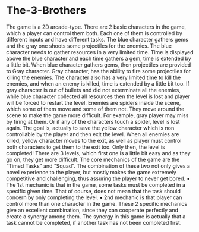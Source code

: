 # The-3-Brothers

The game is a 2D arcade-type. There are 2 basic characters in the game, which a player can control them both. Each one of them is controlled by different inputs and have different tasks. The blue character gathers gems and the gray one shoots some projectiles for the enemies.
The blue character needs to gather resources in a very limited time. Time is displayed above the blue character and each time gathers a gem, time is extended by a little bit. When blue character gathers gems, then projectiles are provided to Gray character.
Gray character, has the ability to fire some projectiles for killing the enemies. The character also has a very limited time to kill the enemies, and when an enemy is killed, time is extended by a little bit too. If gray character is out of bullets and did not exterminate all the enemies, while blue character collected all resources then the level is lost and player will be forced to restart the level.
Enemies are spiders inside the scene, which some of them move and some of them not. They move around the scene to make the game more difficult. For example, gray player may miss by firing at them. Or if any of the characters touch a spider, level is lost again.
The goal is, actually to save the yellow character which is non controllable by the player and then exit the level. When all enemies are killed, yellow character moves to the exit, as well as player must control both characters to get them to the exit too. Only then, the level is completed!
There are 3 levels, which first one is a little bit easy and as they go on, they get more difficult.
The core mechanics of the game are the “Timed Tasks” and “Squad”. The combination of these two not only gives a novel experience to the player, but mostly makes the game extremely competitive and challenging, thus assuring the player to never get bored.
• The 1st mechanic is that in the game, some tasks must be completed in a specific given time. That of course, does not mean that the task should concern by only completing the level.
• 2nd mechanic is that player can control more than one character in the game.
These 2 specific mechanics give an excellent combination, since they can cooperate perfectly and create a synergy among them. The synergy in this game is actually that a task cannot be completed, if another task has not been completed first.
